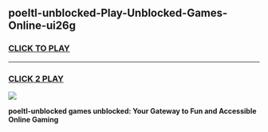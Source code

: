 
## poeltl-unblocked-Play-Unblocked-Games-Online-ui26g
<h3>
<a href="https://premium76.site?title=poeltl-unblocked&ref=25A">CLICK TO PLAY</a></h3>
<hr>

<h3>
<a href="https://premium76.site?title=poeltl-unblocked&ref=25A">CLICK 2 PLAY</a>
  
</h3>

<a href="https://premium76.site?title=poeltl-unblocked&ref=25A"><img src="https://clearcache.store/games.png"></a>


**poeltl-unblocked games unblocked: Your Gateway to Fun and Accessible Online Gaming**
